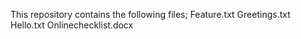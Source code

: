  This repository contains the following files;
 Feature.txt
 Greetings.txt
 Hello.txt
 Onlinechecklist.docx
